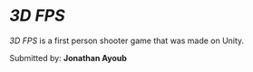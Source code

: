 # *3D FPS*

*3D FPS* is a first person shooter game that was made on Unity.

Submitted by: **Jonathan Ayoub**

